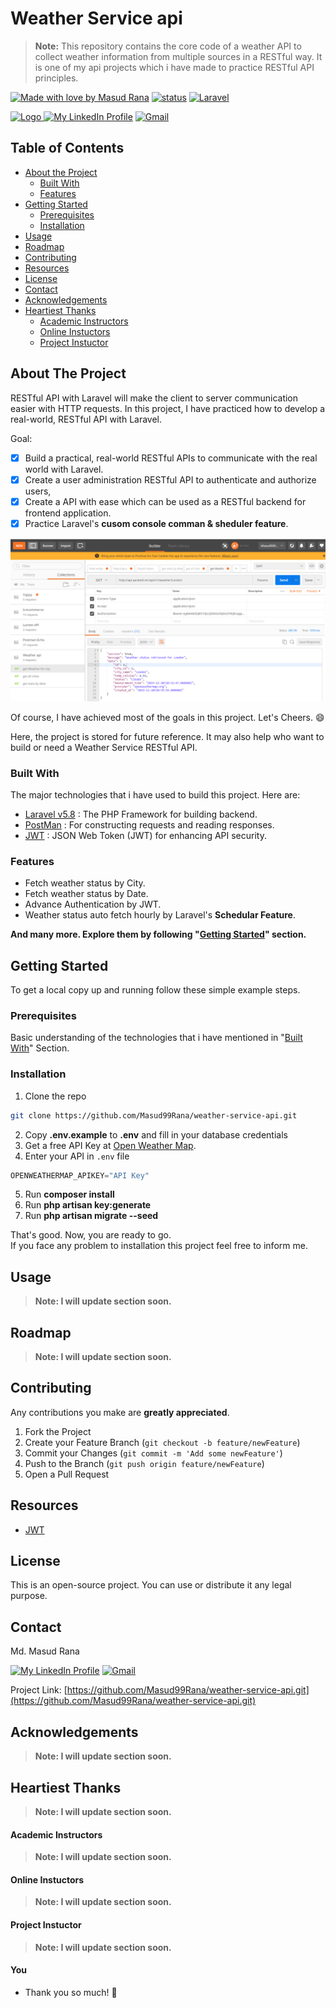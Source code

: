 <!--
*** Md. Masud Rana
*** Mail: Masud.letsCode@gmail.com
*** The design of this template took my 1 day.
*** Happy Learning, Happy Coding.
[![Made with love by Masud Rana][madewith-shield]][linkedin-url] 
[![status][status-shield]][linkedin-url] 
[![Laravel][laravel-shield]][laravel-url]
[![PHP][php-shield]][php-url]
[![lumen][lumen-shield]][lumen-url]
[![Vue js][vue-shield]][vue-url]
[![NPM][npm-shield]][npm-url]
[![Node Js][nodejs-shield]][nodejs-url]
[![javascript][javascript-shield]][javascript-url]
[![bootstrap][bootstrap-shield]][bootstrap-url]
<a href="https://en.wikipedia.org/wiki/Bangladesh"> <img src="https://upload.wikimedia.org/wikipedia/commons/thumb/f/f9/Flag_of_Bangladesh.svg/800px-Flag_of_Bangladesh.svg.png" alt="Logo" width="40" height="20"> </a>
[![My LinkedIn Profile][linkedin-shield]][linkedin-url]
[![Gmail][gmail-shield]][gmail-url]
-->

# Weather Service api
> **Note:** This repository contains the core code of a weather API to collect weather information from multiple sources in a RESTful way. It is one of my api projects which i have made to practice RESTful API principles.

[![Made with love by Masud Rana][madewith-shield]][linkedin-url] 
[![status][status-shield]][linkedin-url] 
[![Laravel][laravel-shield]][laravel-url]

<a href="https://en.wikipedia.org/wiki/Bangladesh"> <img src="https://upload.wikimedia.org/wikipedia/commons/thumb/f/f9/Flag_of_Bangladesh.svg/800px-Flag_of_Bangladesh.svg.png" alt="Logo" width="40" height="20"> </a>
[![My LinkedIn Profile][linkedin-shield]][linkedin-url]
[![Gmail][gmail-shield]][gmail-url]


<!-- TABLE OF CONTENTS -->
## Table of Contents

* [About the Project](#about-the-project)
  * [Built With](#built-with)
  * [Features](#features)
* [Getting Started](#getting-started)
  * [Prerequisites](#prerequisites)
  * [Installation](#installation)
* [Usage](#usage)
* [Roadmap](#roadmap)
* [Contributing](#contributing)
* [Resources](#resources)
* [License](#license)
* [Contact](#contact)
* [Acknowledgements](#acknowledgements)
* [Heartiest Thanks](#heartiest-thanks)
  * [Academic Instructors](#academic-instructors)
  * [Online Instuctors](#online-instuctors)
  * [Project Instuctor](#project-instuctor)


## About The Project

RESTful API with Laravel will make the client to server communication easier with HTTP requests. In this project, I have practiced how to develop a real-world, RESTful API with Laravel.

Goal:
- [x] Build a practical, real-world RESTful APIs to communicate with the real world with Laravel.
- [x] Create a user administration RESTful API to authenticate and authorize users, 
- [x] Create a API with ease which can be used as a RESTful backend for frontend application.
- [x] Practice Laravel's **cusom console comman & sheduler feature**.

<p align="center"><img src="MyNote/api weather all .png"></p>

Of course, I have achieved most of the goals in this project. Let's Cheers. :smile:

Here, the project is stored for future reference. It may also help who want to build or need a Weather Service RESTful API.



### Built With
The major technologies that i have used to build this project.
Here are:
* [Laravel v5.8](https://laravel.com) : The PHP Framework for building backend.
* [PostMan](https://www.getpostman.com/) : For constructing requests and reading responses.
* [JWT](https://jwt.io/) : JSON Web Token (JWT) for enhancing API security.


### Features

* Fetch weather status by City.
* Fetch weather status by Date.
* Advance Authentication by JWT.
* Weather status auto fetch hourly by Laravel's **Schedular Feature**.

**And many more. Explore them by following "[Getting Started](#getting-started)" section.**



<!-- GETTING STARTED -->
## Getting Started

To get a local copy up and running follow these simple example steps.

### Prerequisites

Basic understanding of the technologies that i have mentioned in "[Built With](#built-with)" Section.

### Installation

1. Clone the repo
```sh
git clone https://github.com/Masud99Rana/weather-service-api.git
```
2. Copy **.env.example** to **.env** and fill in your database credentials
3. Get a free API Key at [Open Weather Map](https://openweathermap.org/).
4. Enter your API in `.env` file
```js
OPENWEATHERMAP_APIKEY="API Key"
```
5. Run **composer install**
6. Run **php artisan key:generate**
7. Run **php artisan migrate --seed**

That's good. Now, you are ready to go. </br>
If you face any problem to installation this project feel free to inform me.

<!-- USAGE EXAMPLES -->
## Usage

> **Note: I will update section soon.**

<!-- ROADMAP -->
## Roadmap

> **Note: I will update section soon.**


<!-- CONTRIBUTING -->
## Contributing

Any contributions you make are **greatly appreciated**.

1. Fork the Project
2. Create your Feature Branch (`git checkout -b feature/newFeature`)
3. Commit your Changes (`git commit -m 'Add some newFeature'`)
4. Push to the Branch (`git push origin feature/newFeature`)
5. Open a Pull Request



## Resources

* [JWT](https://jwt.io/)



<!-- LICENSE -->
## License

This is an open-source project. You can use or distribute it any legal purpose.



<!-- CONTACT -->
## Contact

Md. Masud Rana

[![My LinkedIn Profile][linkedin-shield]][linkedin-url]
[![Gmail][gmail-shield]][gmail-url]

Project Link: [https://github.com/Masud99Rana/weather-service-api.git](https://github.com/Masud99Rana/weather-service-api.git)


<!-- ACKNOWLEDGEMENTS -->
## Acknowledgements
> **Note: I will update section soon.**


## Heartiest Thanks
> **Note: I will update section soon.**

#### Academic Instructors
> **Note: I will update section soon.**

#### Online Instuctors

> **Note: I will update section soon.**

#### Project Instuctor

> **Note: I will update section soon.**


#### You

* Thank you so much! :sparkling_heart:






<!-- MARKDOWN LINKS & IMAGES -->
<!--  https://github.com/tchapi/markdown-cheatsheet -->
<!-- https://www.webfx.com/tools/emoji-cheat-sheet/ -->
<!-- https://www.markdownguide.org/basic-syntax/#reference-style-links -->


[masud-version]: https://img.shields.io/badge/Masud-v7.8.*-blue?style=flat-square

[status-shield]: https://img.shields.io/badge/Status-finished-success?style=flat-square



[laravel-shield]:https://img.shields.io/badge/laravel-v5.8-555.svg?style=flat-square&logo=laravel&labelColor=FF2D20&logoColor=fff
[laravel-url]: https://laravel.com

[vue-shield]:https://img.shields.io/badge/vue.js-v2.8-black.svg?style=flat-square&logo=vue.js&color=#4FC08D
[vue-url]: https://vuejs.org/

[php-shield]:https://img.shields.io/badge/php-v2.8-555.svg?style=flat-square&logo=php&labelColor=777BB4&logoColor=fff
[php-url]: https://php.net

[javascript-shield]:https://img.shields.io/badge/-JavaScript-555.svg?style=flat-square&logo=javascript&labelColor=F7DF1E&logoColor=fff
[javascript-url]: https://developer.mozilla.org/en-US/docs/Web/JavaScript

[lumen-shield]:https://img.shields.io/badge/Lemen-v1.7-555.svg?style=flat-square&logo=lumen&labelColor=E74430&logoColor=fff
[lumen-url]: https://lumen.laravel.com/


[npm-shield]:https://img.shields.io/badge/npm-v2.8-CB3837.svg?style=flat-square&logo=npm
[npm-url]: https://nodejs.org/en/

[nodejs-shield]:https://img.shields.io/badge/Node.Js-v1.7-555.svg?style=flat-square&logo=node.js&labelColor=339933&logoColor=fff
[nodejs-url]: https://nodejs.org/en/

[bootstrap-shield]:https://img.shields.io/badge/Bootstrap-v1.7-success.svg?style=flat-square&logo=bootstrap&labelColor=563D7C&logoColor=fff
[bootstrap-url]: https://getbootstrap.com/


[madewith-shield]:https://img.shields.io/badge/R-Made%20With%20Love-success?style=flat-square&labelColor=00cec9&logo=monzo&logoColor=fff&color=00b894

[linkedin-shield]: https://img.shields.io/badge/-MasudRana99mr-black.svg?style=flat-square&logo=linkedin&color=555
[linkedin-url]: https://www.linkedin.com/in/masudrana99mr


[gmail-shield]: https://img.shields.io/badge/-Masud.letscode@gmail.com-555.svg?style=flat-square&logo=gmail&labelColor=D14836&logoColor=fff
[gmail-url]: mailto::masud.letscode@gmail.com



<!-- My Note -->
<!--
*** <img src="images/logo.png" alt="Logo" width="80" height="80">
*** 
*** [screenshot]: images/screenshot.png
*** [![Product Name Screen Shot][screenshot]](https://example.com)
*** 
*** 
***
*** 
*** 
***
-->
   

